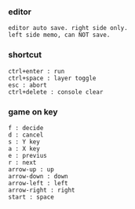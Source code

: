 ### editor
~~~
editor auto save. right side only. 
left side memo, can NOT save.
~~~

### shortcut
~~~~
ctrl+enter : run
ctrl+space : layer toggle
esc : abort
ctrl+delete : console clear
~~~~

### game on key
~~~~
f : decide
d : cancel
s : Y key
a : X key
e : previus
r : next
arrow-up : up
arrow-down : down
arrow-left : left
arrow-right : right
start : space
~~~~
